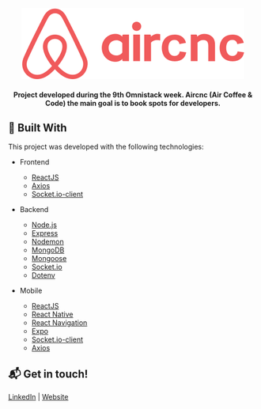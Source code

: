 <p align="center">
  <img src="mobile/src/assets/logo@3x.png" />
</p>

<h4 align="center">
  Project developed during the 9th Omnistack week. Aircnc (Air Coffee & Code) the main goal is to book spots for developers.
</h4>

## :rocket: Built With

This project was developed with the following technologies:

- Frontend
  -  [ReactJS](https://reactjs.org/)
  -  [Axios](https://github.com/axios/axios)
  -  [Socket.io-client](https://socket.io/docs/client-api/)

- Backend
  -  [Node.js](https://nodejs.org/)
  -  [Express](https://expressjs.com/)
  -  [Nodemon](https://nodemon.io/)
  -  [MongoDB](https://www.mongodb.com/)
  -  [Mongoose](https://mongoosejs.com/)
  -  [Socket.io](https://socket.io/)
  -  [Dotenv](https://www.npmjs.com/package/dotenv)

- Mobile
  -  [ReactJS](https://reactjs.org/)
  -  [React Native](https://facebook.github.io/react-native/)
  -  [React Navigation](https://reactnavigation.org/)
  -  [Expo](https://expo.io/)
  -  [Socket.io-client](https://socket.io/docs/client-api/)
  -  [Axios](https://github.com/axios/axios)
  
## :mailbox_with_mail: Get in touch!

[LinkedIn](https://www.linkedin.com/in/stefanosaffran/) | [Website](https://stefanosaffran.com)
